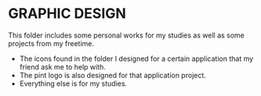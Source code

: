 # GRAPHIC DESIGN

This folder includes some personal works for my studies as well as some projects from my freetime. 

- The icons found in the folder I designed for a certain application that my friend ask me to help with. 
- The pint logo is also designed for that application project. 
- Everything else is for my studies.
